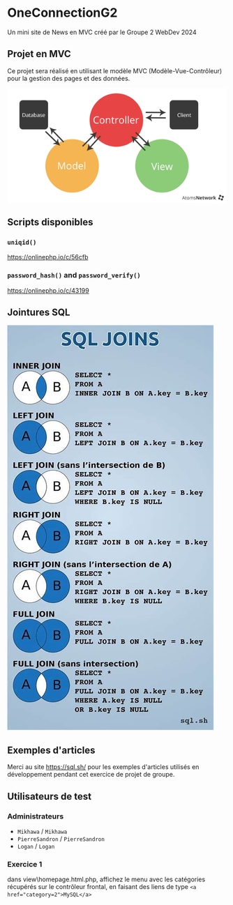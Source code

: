 # OneConnectionG2
Un mini site de News en MVC créé par le Groupe 2 WebDev 2024

## Projet en MVC

Ce projet sera réalisé en utilisant le modèle MVC (Modèle-Vue-Contrôleur) pour la gestion des pages et des données.

![MVC](https://raw.githubusercontent.com/WebDevCF2m2023/OneConnectionG2/main/public/img/MVC.png)

## Scripts disponibles

### `uniqid()`

https://onlinephp.io/c/56cfb

### `password_hash()` and `password_verify()`

https://onlinephp.io/c/43199

## Jointures SQL
![SQL JOIN](https://raw.githubusercontent.com/WebDevCF2m2023/BetterConnectionG1/main/public/img/sql-joins.jpg)

## Exemples d'articles

Merci au site https://sql.sh/ pour les exemples d'articles utilisés en développement pendant cet exercice de projet de groupe.

## Utilisateurs de test

### Administrateurs

- `Mikhawa` / `Mikhawa`
- `PierreSandron` / `PierreSandron`
- `Logan` / `Logan`

### Exercice 1
dans view\homepage.html.php, affichez le menu avec les catégories récupérés sur le contrôleur frontal, en faisant des liens de type 
    `<a href="category=2">MySQL</a>`